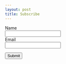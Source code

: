 ```yaml
---
layout: post
title: Subscribe
---
```


<script src='https://www.google.com/recaptcha/api.js'></script>
<form action="https://mm.adcompsystems.com/subscribe" method="POST" accept-charset="utf-8">
	<label for="name">Name</label><br/>
	<input type="text" name="name" id="name"/>
	<br/>
	<label for="email">Email</label><br/>
	<input type="email" name="email" id="email"/><br/>
	<p class="g-recaptcha" data-sitekey="6Lc9MGEeAAAAADYD9fOpZCNxZLeP_aFctqG0Z3UT"></p><div style="display:none;">
	<label for="hp">HP</label><br/>
	<input type="text" name="hp" id="hp"/>
	</div>
	<input type="hidden" name="list" value="ynzAel5eANtl763dtnrT6wrA"/>
	<input type="hidden" name="subform" value="yes"/>
	<input type="submit" name="submit" id="submit"/>
</form>